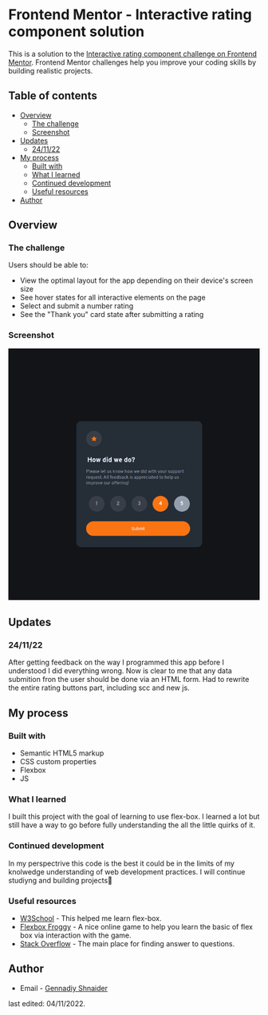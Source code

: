 # Frontend Mentor - Interactive rating component solution

This is a solution to the [Interactive rating component challenge on Frontend Mentor](https://www.frontendmentor.io/challenges/interactive-rating-component-koxpeBUmI). Frontend Mentor challenges help you improve your coding skills by building realistic projects.

## Table of contents

- [Overview](#overview)
  - [The challenge](#the-challenge)
  - [Screenshot](#screenshot)
- [Updates](#updates)
  - [24/11/22](#24/11/22)
- [My process](#my-process)
  - [Built with](#built-with)
  - [What I learned](#what-i-learned)
  - [Continued development](#continued-development)
  - [Useful resources](#useful-resources)
- [Author](#author)

## Overview

### The challenge

Users should be able to:

- View the optimal layout for the app depending on their device's screen size
- See hover states for all interactive elements on the page
- Select and submit a number rating
- See the "Thank you" card state after submitting a rating

### Screenshot

![](./images/screenshot.png?raw=true)

## Updates

### 24/11/22

After getting feedback on the way I programmed this app before I understood I did everything wrong.
Now is clear to me that any data submition fron the user should be done via an HTML form.
Had to rewrite the entire rating buttons part, including scc and new js.

## My process

### Built with

- Semantic HTML5 markup
- CSS custom properties
- Flexbox
- JS

### What I learned

I built this project with the goal of learning to use flex-box. I learned a lot but still have a way to go before fully understanding the all the little quirks of it.

### Continued development

In my perspectrive this code is the best it could be in the limits of my knolwedge understanding of web development practices.
I will continue studiyng and building projects💪

### Useful resources

- [W3School](https://www.w3schools.com) - This helped me learn flex-box.
- [Flexbox Froggy](https://flexboxfroggy.com) - A nice online game to help you learn the basic of flex box via interaction with the game.
- [Stack Overflow](https://stackoverflow.com/) - The main place for finding answer to questions.

## Author

- Email - [Gennadiy Shnaider](gsfebruary@gmail.com)

last edited: 04/11/2022.
